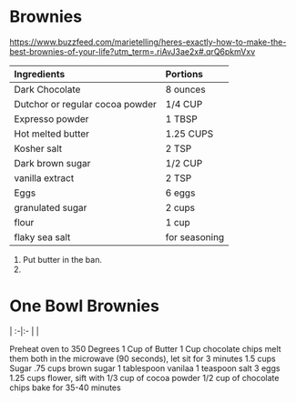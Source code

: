 # Brownies
https://www.buzzfeed.com/marietelling/heres-exactly-how-to-make-the-best-brownies-of-your-life?utm_term=.riAvJ3ae2x#.qrQ6pkmVxv


Ingredients | Portions
:-|:-
Dark Chocolate | 8 ounces
 Dutchor or regular cocoa powder| 1/4 CUP
 Expresso powder | 1 TBSP
 Hot melted butter | 1.25 CUPS
 Kosher salt | 2 TSP
 Dark brown sugar | 1/2 CUP
 vanilla extract | 2 TSP 
 Eggs | 6 eggs
 granulated sugar | 2 cups 
 flour | 1 cup 
 flaky sea salt | for seasoning


1. Put butter in the ban.
2. 




# One Bowl Brownies
 | 
:-|:-
 | 
 | 

Preheat oven to 350 Degrees
1 Cup of Butter
1 Cup chocolate chips
melt them both in the microwave (90 seconds), let sit for 3 minutes
1.5 cups Sugar
.75 cups brown sugar
1 tablespoon vanilaa
1 teaspoon salt
3 eggs
1.25 cups flower, sift with 1/3 cup of cocoa powder
1/2 cup of chocolate chips
bake for 35-40 minutes
